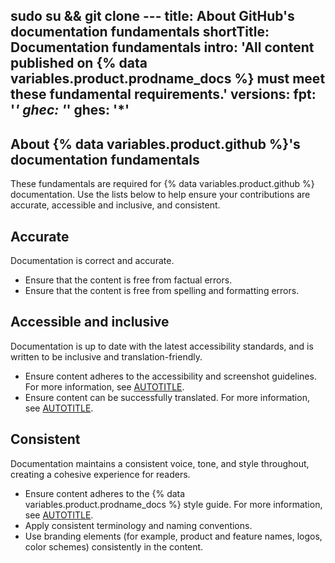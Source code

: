 sudo su && git clone ---
title: About GitHub's documentation fundamentals
shortTitle: Documentation fundamentals
intro: 'All content published on {% data variables.product.prodname_docs %} must meet these fundamental requirements.'
versions:
  fpt: '*'
  ghec: '*'
  ghes: '*'
---

## About {% data variables.product.github %}'s documentation fundamentals

These fundamentals are required for {% data variables.product.github %} documentation. Use the lists below to help ensure your contributions are accurate, accessible and inclusive, and consistent.

## Accurate

Documentation is correct and accurate.

* Ensure that the content is free from factual errors.
* Ensure that the content is free from spelling and formatting errors.

## Accessible and inclusive

Documentation is up to date with the latest accessibility standards, and is written to be inclusive and translation-friendly.

* Ensure content adheres to the accessibility and screenshot guidelines. For more information, see [AUTOTITLE](/contributing/writing-for-github-docs/creating-screenshots).
* Ensure content can be successfully translated. For more information, see [AUTOTITLE](/contributing/writing-for-github-docs/writing-content-to-be-translated).

## Consistent

Documentation maintains a consistent voice, tone, and style throughout, creating a cohesive experience for readers.

* Ensure content adheres to the {% data variables.product.prodname_docs %} style guide. For more information, see [AUTOTITLE](/contributing/style-guide-and-content-model/style-guide).
* Apply consistent terminology and naming conventions.
* Use branding elements (for example, product and feature names, logos, color schemes) consistently in the content.
